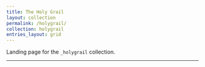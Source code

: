 ```yaml
---
title: The Holy Grail
layout: collection
permalink: /holygrail/
collection: holygrail
entries_layout: grid
---
```


Landing page for the `_holygrail` collection.

---
